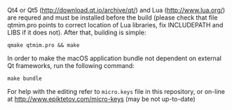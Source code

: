 Qt4 or Qt5 (http://download.qt.io/archive/qt/) and Lua (http://www.lua.org/)
are requred and must be installed before the build (please check that file
qtmim.pro points to correct location of Lua libraries, fix INCLUDEPATH and
LIBS if it does not). After that, building is simple:

	qmake qtmim.pro && make

In order to make the macOS application bundle not dependent on external
Qt frameworks, run the following command:

	make bundle

For help with the editing refer to `micro.keys` file in this repository,
or on-line at http://www.epiktetov.com/micro-keys (may be not up-to-date)
